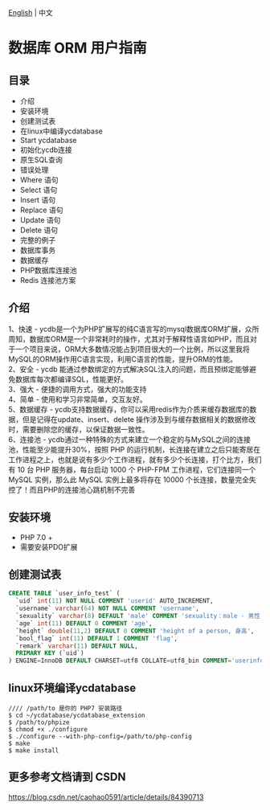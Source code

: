 [English](./README.md) | 中文

数据库 ORM 用户指南
===

## 目录
  - 介绍
  - 安装环境
  - 创建测试表
  - 在linux中编译ycdatabase
  - Start ycdatabase
  - 初始化ycdb连接
  - 原生SQL查询
  - 错误处理
  - Where 语句
  - Select 语句
  - Insert 语句
  - Replace 语句
  - Update 语句
  - Delete 语句
  - 完整的例子
  - 数据库事务
  - 数据缓存
  - PHP数据库连接池
  - Redis 连接池方案

## 介绍
  1、快速 - ycdb是一个为PHP扩展写的纯C语言写的mysql数据库ORM扩展，众所周知，数据库ORM是一个非常耗时的操作，尤其对于解释性语言如PHP，而且对于一个项目来说，ORM大多数情况能占到项目很大的一个比例，所以这里我将MySQL的ORM操作用C语言实现，利用C语言的性能，提升ORM的性能。<br>
  2、安全 - ycdb 能通过参数绑定的方式解决SQL注入的问题，而且预绑定能够避免数据库每次都编译SQL，性能更好。<br>
  3、强大 - 便捷的调用方式，强大的功能支持<br>
  4、简单 - 使用和学习非常简单，交互友好。<br>
  5、数据缓存 - ycdb支持数据缓存，你可以采用redis作为介质来缓存数据库的数据，但是记得在update、insert、delete 操作涉及到与缓存数据相关的数据修改时，需要删除您的缓存，以保证数据一致性。<br>
  6、连接池 - ycdb通过一种特殊的方式来建立一个稳定的与MySQL之间的连接池，性能至少能提升30%，按照 PHP 的运行机制，长连接在建立之后只能寄居在工作进程之上，也就是说有多少个工作进程，就有多少个长连接，打个比方，我们有 10 台 PHP 服务器，每台启动 1000 个 PHP-FPM 工作进程，它们连接同一个 MySQL 实例，那么此 MySQL 实例上最多将存在 10000 个长连接，数量完全失控了！而且PHP的连接池心跳机制不完善<br>
  
## 安装环境
- PHP 7.0 + 
- 需要安装PDO扩展

## 创建测试表
```sql
CREATE TABLE `user_info_test` (
  `uid` int(11) NOT NULL COMMENT 'userid' AUTO_INCREMENT,
  `username` varchar(64) NOT NULL COMMENT 'username',
  `sexuality` varchar(8) DEFAULT 'male' COMMENT 'sexuality：male - 男性  female - 女性',
  `age` int(11) DEFAULT 0 COMMENT 'age',
  `height` double(11,2) DEFAULT 0 COMMENT 'height of a person, 身高',
  `bool_flag` int(11) DEFAULT 1 COMMENT 'flag',
  `remark` varchar(11) DEFAULT NULL,
  PRIMARY KEY (`uid`)
) ENGINE=InnoDB DEFAULT CHARSET=utf8 COLLATE=utf8_bin COMMENT='userinfo';
```

## linux环境编译ycdatabase
```
//// /path/to 是你的 PHP7 安装路径
$ cd ~/ycdatabase/ycdatabase_extension
$ /path/to/phpize
$ chmod +x ./configure
$ ./configure --with-php-config=/path/to/php-config
$ make 
$ make install
```

## 更多参考文档请到 CSDN
https://blog.csdn.net/caohao0591/article/details/84390713
